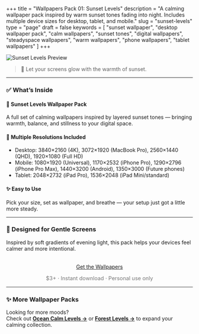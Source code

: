 +++
title = "Wallpapers Pack 01: Sunset Levels"
description = "A calming wallpaper pack inspired by warm sunset tones fading into night. Includes multiple device sizes for desktop, tablet, and mobile."
slug = "sunset-levels"
type = "page"
draft = false
keywords = [
  "sunset wallpaper", "desktop wallpaper pack", "calm wallpapers",
  "sunset tones", "digital wallpapers", "steadyspace wallpapers",
  "warm wallpapers", "phone wallpapers", "tablet wallpapers"
]
+++

![Sunset Levels Preview](/images/wp01-sunset-levels/sunsetcover.png)

> 🌅 Let your screens glow with the warmth of sunset.  

---

### ✅ What’s Inside

#### 🎨 Sunset Levels Wallpaper Pack  
A full set of calming wallpapers inspired by layered sunset tones — bringing warmth, balance, and stillness to your digital space.  

#### 📂 Multiple Resolutions Included  
- Desktop: 3840×2160 (4K), 3072×1920 (MacBook Pro), 2560×1440 (QHD), 1920×1080 (Full HD)  
- Mobile: 1080×1920 (Universal), 1170×2532 (iPhone Pro), 1290×2796 (iPhone Pro Max), 1440×3200 (Android), 1350×3000 (Future phones)  
- Tablet: 2048×2732 (iPad Pro), 1536×2048 (iPad Mini/standard)  

#### ✨ Easy to Use  
Pick your size, set as wallpaper, and breathe — your setup just got a little more steady.  

---

### 🌱 Designed for Gentle Screens  
Inspired by soft gradients of evening light, this pack helps your devices feel calmer and more intentional.  

<div style="text-align: center; margin-top: 2rem;">
  <a class="gumroad-button" href="https://steadyspace.gumroad.com/l/sunsetlevels">Get the Wallpapers</a>
  <p style="font-size: 0.9rem; color: #777;">$3+ · Instant download · Personal use only</p>
</div>

---

### ✨ More Wallpaper Packs  
Looking for more moods?  
Check out [**Ocean Calm Levels →**](/wp04-ocean-calm-levels) or [**Forest Levels →**](/forest-levels) to expand your calming collection.  
